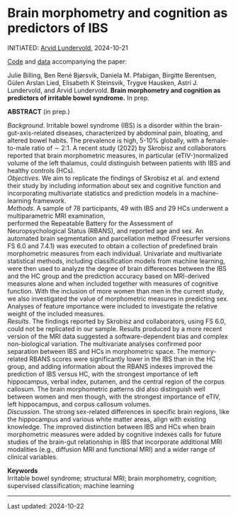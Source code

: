 # Brain morphometry and cognition as predictors of IBS

INITIATED: [Arvid Lundervold](https://www.uib.no/en/persons/Arvid.Lundervold), 2024-10-21

[Code](https://github.com/arvidl/ibs-brain/tree/main/notebooks) and [data](./data) accompanying the paper: <br>

Julie Billing, Ben René Bjørsvik, Daniela M. Pfabigan, Birgitte Berentsen, Gülen Arslan Lied, Elisabeth K Steinsvik, Trygve Hausken, Astri J. Lundervold, and Arvid Lundervold.
**Brain morphometry and cognition as predictors of irritable bowel syndrome.**
In prep.



**ABSTRACT** (in prep.)

_Background_. Irritable bowel syndrome (IBS) is a disorder within the brain-gut-axis-related diseases, characterized by abdominal pain, bloating, and altered bowel habits. The prevalence is high, 5-10\% globally, with a female-to-male ratio of $\sim$ 2:1. A recent study (2022) by Skrobisz and collaborators reported that brain morphometric measures, in particular (eTIV-)normalized volume of the left thalamus, could distinguish between patients with IBS and healthy controls (HCs).<br> 
_Objectives_. We aim to replicate the findings of Skrobisz et al. and extend their study by including information about sex and cognitive function and incorporating multivariate statistics and prediction models in a machine-learning framework.  <br>
_Methods_. A sample of $78$ participants, $49$ with IBS and $29$ HCs underwent a multiparametric MRI examination,  
performed the Repeatable Battery for the Assessment of Neuropsychological Status (RBANS), and reported age and sex. 
An automated brain segmentation and parcellation method (Freesurfer versions FS 6.0 and 7.4.1) was executed to obtain a collection of predefined brain morphometric measures from each individual. Univariate and multivariate statistical methods, including classification models from machine learning, were then used to analyze the degree of brain differences between the IBS and the HC group and the prediction accuracy based on MRI-derived measures alone and when included together with measures of cognitive function. With the inclusion of more women than men in the current study, we also investigated the value of morphometric measures in predicting sex. Analyses of feature importance were included to investigate the relative weight of the included measures.  <br> 
_Results_. The findings reported by Skrobisz and collaborators, using FS 6.0, could not be replicated in our sample. Results produced by a more recent version of the  MRI data suggested a software-dependent bias and complex non-biological variation. The multivariate analyses confirmed poor separation between IBS and HCs in morphometric space. The memory-related RBANS scores were significantly lower in the IBS than in the HC group, and adding information about the RBANS indexes improved the prediction of IBS versus HC, with the strongest importance of left hippocampus, verbal index, putamen, and the central region of the corpus callosum. The brain morphometric patterns did also distinguish well between women and men though, with the strongest importance of eTIV, left hippocampus, and corpus callosum volumes. <br>
_Discussion_. The strong sex-related differences in specific brain regions, like the hippocampus and various white matter areas, align with existing knowledge. The improved distinction between IBS and HCs when brain morphometric measures were added by cognitive indexes calls for future studies of the brain-gut relationship in IBS that incorporate additional MRI modalities (e.g., diffusion MRI and functional MRI) and a wider range of clinical variables.  


**Keywords**<br>
Irritable bowel syndrome; structural MRI; brain morphometry, cognition; supervised classification; machine learning

----
Last updated: 2024-10-22
